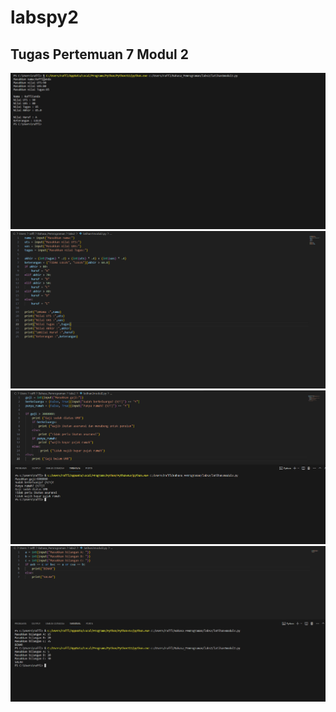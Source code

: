 # labspy2
## Tugas Pertemuan 7 Modul 2

![Gambar 1](gambarmodul2/modul2.1.1.png)
![Gambar 1](gambarmodul2/modul2.1.png)
![Gambar 1](gambarmodul2/modul2.2.png)
![Gambar 1](gambarmodul2/modul2.3.png)